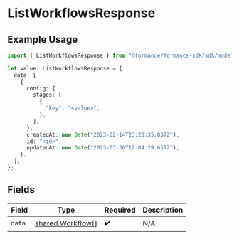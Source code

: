 # ListWorkflowsResponse

## Example Usage

```typescript
import { ListWorkflowsResponse } from "@formance/formance-sdk/sdk/models/shared";

let value: ListWorkflowsResponse = {
  data: [
    {
      config: {
        stages: [
          {
            "key": "<value>",
          },
        ],
      },
      createdAt: new Date("2023-02-14T23:20:35.837Z"),
      id: "<id>",
      updatedAt: new Date("2023-03-30T12:04:29.651Z"),
    },
  ],
};
```

## Fields

| Field                                                       | Type                                                        | Required                                                    | Description                                                 |
| ----------------------------------------------------------- | ----------------------------------------------------------- | ----------------------------------------------------------- | ----------------------------------------------------------- |
| `data`                                                      | [shared.Workflow](../../../sdk/models/shared/workflow.md)[] | :heavy_check_mark:                                          | N/A                                                         |